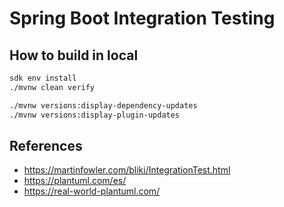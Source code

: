 # Spring Boot Integration Testing

## How to build in local

```bash
sdk env install
./mvnw clean verify

./mvnw versions:display-dependency-updates
./mvnw versions:display-plugin-updates
```

## References

- https://martinfowler.com/bliki/IntegrationTest.html
- https://plantuml.com/es/
- https://real-world-plantuml.com/